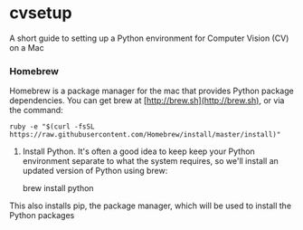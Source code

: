 # cvsetup
A short guide to setting up a Python environment for Computer Vision (CV) on a Mac

### Homebrew

Homebrew is a package manager for the mac that provides Python package dependencies. You can get brew at [http://brew.sh](http://brew.sh), or via the command:

    ruby -e "$(curl -fsSL https://raw.githubusercontent.com/Homebrew/install/master/install)"

1. Install Python. It's often a good idea to keep keep your Python environment separate to what the system requires, so we'll install an updated version of Python using brew: 

    brew install python
    
  This also installs pip, the package manager, which will be used to install the Python packages
